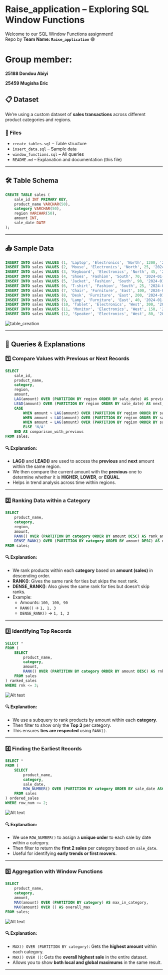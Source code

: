

#  Raise_application – Exploring SQL Window Functions

Welcome to our SQL Window Functions assignment!  
Repo by **Team Name: `Raise_application`** 😄

# Group member:
**25188 Dondou Abiyi**

**25459 Mugisha Eric**

## 📋 Dataset

We’re using a custom dataset of **sales transactions** across different product categories and regions.

### 📁 Files
- `create_tables.sql` – Table structure
- `insert_data.sql` – Sample data
- `window_functions.sql` – All queries
- `README.md` – Explanation and documentation (this file)

---

## 🛠️ Table Schema

```sql
CREATE TABLE sales (
    sale_id INT PRIMARY KEY,
    product_name VARCHAR(50),
    category VARCHAR(50),
    region VARCHAR(50),
    amount INT,
    sale_date DATE
);
```

---

## 📥 Sample Data

```sql
INSERT INTO sales VALUES (1, 'Laptop', 'Electronics', 'North', 1200, '2024-01-10');
INSERT INTO sales VALUES (2, 'Mouse', 'Electronics', 'North', 25, '2024-01-11');
INSERT INTO sales VALUES (3, 'Keyboard', 'Electronics', 'North', 45, '2024-01-12');
INSERT INTO sales VALUES (4, 'Shoes', 'Fashion', 'South', 70, '2024-01-10');
INSERT INTO sales VALUES (5, 'Jacket', 'Fashion', 'South', 90, '2024-01-11');
INSERT INTO sales VALUES (6, 'T-shirt', 'Fashion', 'South', 25, '2024-01-13');
INSERT INTO sales VALUES (7, 'Chair', 'Furniture', 'East', 100, '2024-01-10');
INSERT INTO sales VALUES (8, 'Desk', 'Furniture', 'East', 200, '2024-01-11');
INSERT INTO sales VALUES (9, 'Lamp', 'Furniture', 'East', 40, '2024-01-12');
INSERT INTO sales VALUES (10, 'Tablet', 'Electronics', 'West', 300, '2024-01-10');
INSERT INTO sales VALUES (11, 'Monitor', 'Electronics', 'West', 150, '2024-01-11');
INSERT INTO sales VALUES (12, 'Speaker', 'Electronics', 'West', 80, '2024-01-12');
```
![table_creation](https://github.com/user-attachments/assets/bbba4e77-82ca-4d04-9fce-6958cd0b4718)

---

## 🧪 Queries & Explanations

### 1️⃣ Compare Values with Previous or Next Records

```sql
SELECT 
    sale_id,
    product_name,
    category,
    region,
    amount,
    LAG(amount) OVER (PARTITION BY region ORDER BY sale_date) AS previous_amount,
    LEAD(amount) OVER (PARTITION BY region ORDER BY sale_date) AS next_amount,
    CASE
        WHEN amount > LAG(amount) OVER (PARTITION BY region ORDER BY sale_date) THEN 'HIGHER'
        WHEN amount < LAG(amount) OVER (PARTITION BY region ORDER BY sale_date) THEN 'LOWER'
        WHEN amount = LAG(amount) OVER (PARTITION BY region ORDER BY sale_date) THEN 'EQUAL'
        ELSE 'N/A'
    END AS comparison_with_previous
FROM sales;
```

#### 🔍 Explanation:
- **LAG()** and **LEAD()** are used to access the **previous** and **next** amount within the same region.
- We then compare the current amount with the **previous** one to determine whether it is **HIGHER**, **LOWER**, or **EQUAL**.
- Helps in trend analysis across time within regions.

---

### 2️⃣ Ranking Data within a Category

```sql
SELECT 
    product_name,
    category,
    region,
    amount,
    RANK() OVER (PARTITION BY category ORDER BY amount DESC) AS rank_amount,
    DENSE_RANK() OVER (PARTITION BY category ORDER BY amount DESC) AS dense_rank_amount
FROM sales;
```

#### 🔍 Explanation:
- We rank products within each **category** based on **amount (sales)** in descending order.
- **RANK()**: Gives the same rank for ties but skips the next rank.
- **DENSE_RANK()**: Also gives the same rank for ties but doesn’t skip ranks.
- Example:
  - Amounts: `100, 100, 90`
  - `RANK()` → `1, 1, 3`
  - `DENSE_RANK()` → `1, 1, 2`

---

### 3️⃣ Identifying Top Records

```sql
SELECT *
FROM (
    SELECT 
        product_name,
        category,
        amount,
        RANK() OVER (PARTITION BY category ORDER BY amount DESC) AS rnk
    FROM sales
) ranked_sales
WHERE rnk <= 3;
```
![Alt text](https://github.com/user-attachments/assets/26ea1f7b-1a0d-4e24-937a-ab165101340a)

#### 🔍 Explanation:
- We use a subquery to rank products by amount within each **category**.
- Then filter to show only the **Top 3** per category.
- This ensures **ties are respected** using `RANK()`.

---

### 4️⃣ Finding the Earliest Records

```sql
SELECT *
FROM (
    SELECT 
        product_name,
        category,
        sale_date,
        ROW_NUMBER() OVER (PARTITION BY category ORDER BY sale_date ASC) AS row_num
    FROM sales
) ordered_sales
WHERE row_num <= 2;
```
![Alt text](https://github.com/user-attachments/assets/610e8e55-5c03-4208-86f4-f2b6ca06a43a)

#### 🔍 Explanation:
- We use `ROW_NUMBER()` to assign a **unique order** to each sale by date within a category.
- Then filter to return the **first 2 sales** per category based on `sale_date`.
- Useful for identifying **early trends or first movers**.

---

### 5️⃣ Aggregation with Window Functions

```sql
SELECT 
    product_name,
    category,
    amount,
    MAX(amount) OVER (PARTITION BY category) AS max_in_category,
    MAX(amount) OVER () AS overall_max
FROM sales;
```
![Alt text](https://github.com/user-attachments/assets/b5da7d08-665b-4424-a5db-10d81bc69731)

#### 🔍 Explanation:
- `MAX() OVER (PARTITION BY category)`: Gets the **highest amount** within each category.
- `MAX() OVER ()`: Gets the **overall highest sale** in the entire dataset.
- Allows you to show **both local and global maximums** in the same result.

---

